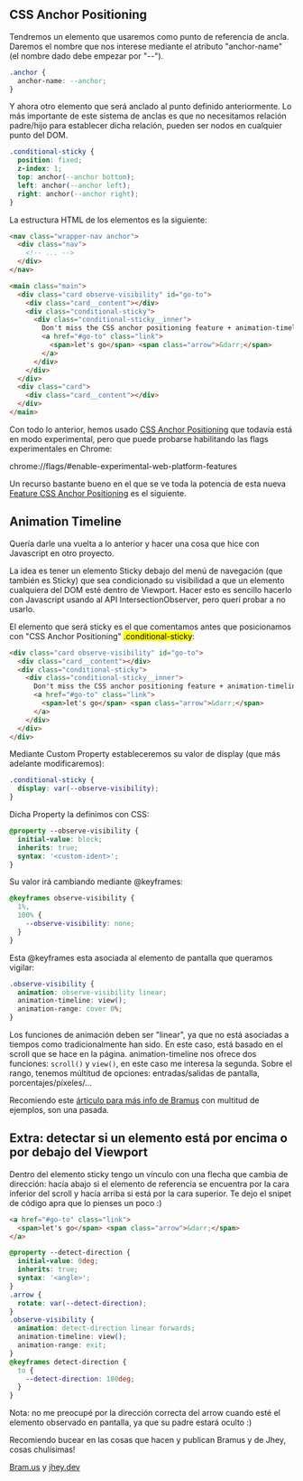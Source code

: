 ## CSS Anchor Positioning

Tendremos un elemento que usaremos como punto de referencia de ancla. Daremos el nombre que nos interese mediante el atributo "anchor-name" (el nombre dado debe empezar por "--").

```css
.anchor {
  anchor-name: --anchor;
}
```

Y ahora otro elemento que será anclado al punto definido anteriormente. Lo más importante de este sistema de anclas es que no necesitamos relación padre/hijo para establecer dicha relación, pueden ser nodos en cualquier punto del DOM.

```css
.conditional-sticky {
  position: fixed;
  z-index: 1;
  top: anchor(--anchor bottom);
  left: anchor(--anchor left);
  right: anchor(--anchor right);
}
```

La estructura HTML de los elementos es la siguiente:

```html
<nav class="wrapper-nav anchor">
  <div class="nav">
    <!-- ... -->
  </div>
</nav>

<main class="main">
  <div class="card observe-visibility" id="go-to">
    <div class="card__content"></div>
    <div class="conditional-sticky">
      <div class="conditional-sticky__inner">
        Don't miss the CSS anchor positioning feature + animation-timeline
        <a href="#go-to" class="link">
          <span>let's go</span> <span class="arrow">&darr;</span>
        </a>
      </div>
    </div>
  </div>
  <div class="card">
    <div class="card__content"></div>
  </div>
</main>
```

Con todo lo anterior, hemos usado <a href="https://www.w3.org/TR/css-anchor-position-1/" target="_blank" rel="noopener">CSS Anchor Positioning</a> que todavía está en modo experimental, pero que puede probarse habilitando las flags experimentales en Chrome:

chrome://flags/#enable-experimental-web-platform-features

Un recurso bastante bueno en el que se ve toda la potencia de esta nueva <a href="https://blog.logrocket.com/use-css-anchor-positioning/" target="_blank" rel="noopener">Feature CSS Anchor Positioning</a> es el siguiente.

## Animation Timeline

Quería darle una vuelta a lo anterior y hacer una cosa que hice con Javascript en otro proyecto.

La idea es tener un elemento Sticky debajo del menú de navegación (que también es Sticky) que sea condicionado su visibilidad a que un elemento cualquiera del DOM esté dentro de Viewport. Hacer esto es sencillo hacerlo con Javascript usando al API IntersectionObserver, pero querí probar a no usarlo.

El elemento que será sticky es el que comentamos antes que posicionamos con "CSS Anchor Positioning" <mark>.conditional-sticky</mark>:

```html
<div class="card observe-visibility" id="go-to">
  <div class="card__content"></div>
  <div class="conditional-sticky">
    <div class="conditional-sticky__inner">
      Don't miss the CSS anchor positioning feature + animation-timeline
      <a href="#go-to" class="link">
        <span>let's go</span> <span class="arrow">&darr;</span>
      </a>
    </div>
  </div>
</div>
```

Mediante Custom Property estableceremos su valor de display (que más adelante modificaremos):

```css
.conditional-sticky {
  display: var(--observe-visibility);
}
```

Dicha Property la definimos con CSS:

```css
@property --observe-visibility {
  initial-value: block;
  inherits: true;
  syntax: '<custom-ident>';
}
```

Su valor irá cambiando mediante @keyframes:

```css
@keyframes observe-visibility {
  1%,
  100% {
    --observe-visibility: none;
  }
}
```

Esta @keyframes esta asociada al elemento de pantalla que queramos vigilar:

```css
.observe-visibility {
  animation: observe-visibility linear;
  animation-timeline: view();
  animation-range: cover 0%;
}
```

Los funciones de animación deben ser "linear", ya que no está asociadas a tiempos como tradicionalmente han sido. En este caso, está basado en el scroll que se hace en la página. animation-timeline nos ofrece dos funciones: <code>scroll()</code> y <code>view()</code>, en este caso me interesa la segunda. Sobre el rango, tenemos múltitud de opciones: entradas/salidas de pantalla, porcentajes/píxeles/...

Recomiendo este <a href="https://developer.chrome.com/docs/css-ui/scroll-driven-animations" target="_blank" rel="noopener">árticulo para más info de Bramus</a> con multitud de ejemplos, son una pasada.

## Extra: detectar si un elemento está por encima o por debajo del Viewport

Dentro del elemento sticky tengo un vínculo con una flecha que cambia de dirección: hacía abajo si el elemento de referencia se encuentra por la cara inferior del scroll y hacía arriba si está por la cara superior. Te dejo el snipet de código apra que lo pienses un poco :)

```html
<a href="#go-to" class="link">
  <span>let's go</span> <span class="arrow">&darr;</span>
</a>
```

```css
@property --detect-direction {
  initial-value: 0deg;
  inherits: true;
  syntax: '<angle>';
}
.arrow {
  rotate: var(--detect-direction);
}
.observe-visibility {
  animation: detect-direction linear forwards;
  animation-timeline: view();
  animation-range: exit;
}
@keyframes detect-direction {
  to {
    --detect-direction: 180deg;
  }
}
```

Nota: no me preocupé por la dirección correcta del arrow cuando esté el elemento observado en pantalla, ya que su padre estará oculto :)

Recomiendo bucear en las cosas que hacen y publican Bramus y de Jhey, cosas chulísimas!

<a href="https://www.bram.us/">Bram.us</a> y <a href="https://jhey.dev/links/">jhey.dev</a>
